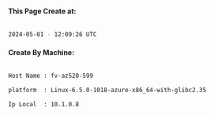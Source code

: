 
   
#### This Page Create at:

```bash

2024-05-01 - 12:09:26 UTC

```

#### Create By Machine:

```bash

Host Name : fv-az520-599

platform  : Linux-6.5.0-1018-azure-x86_64-with-glibc2.35

Ip Local  : 10.1.0.8

```

